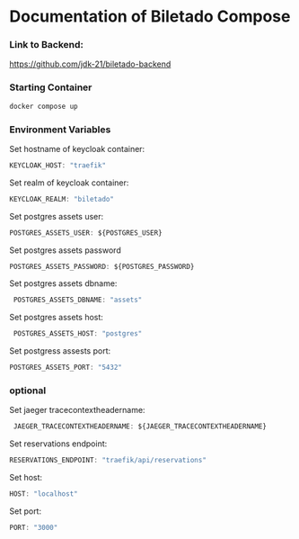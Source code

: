 # Documentation of Biletado Compose

### Link to Backend:
https://github.com/jdk-21/biletado-backend

### Starting Container
```ts
docker compose up
```
### Environment Variables

Set hostname of keycloak container:
```ts
KEYCLOAK_HOST: "traefik"
```
Set realm of keycloak container:
```ts
KEYCLOAK_REALM: "biletado"
```
Set postgres assets user:
```ts
POSTGRES_ASSETS_USER: ${POSTGRES_USER}
```
Set postgres assets password
```ts
POSTGRES_ASSETS_PASSWORD: ${POSTGRES_PASSWORD}
```
Set postgres assets dbname:
```ts
 POSTGRES_ASSETS_DBNAME: "assets"
```
Set postgres assets host:
```ts
 POSTGRES_ASSETS_HOST: "postgres"
```
Set postgress assests port:
```ts
POSTGRES_ASSETS_PORT: "5432"
```
### optional

Set jaeger tracecontextheadername:
```ts
 JAEGER_TRACECONTEXTHEADERNAME: ${JAEGER_TRACECONTEXTHEADERNAME}
```
Set reservations endpoint:
```ts
RESERVATIONS_ENDPOINT: "traefik/api/reservations"
```
Set host:
```ts
HOST: "localhost"
```
Set port:
```ts
PORT: "3000"
```

